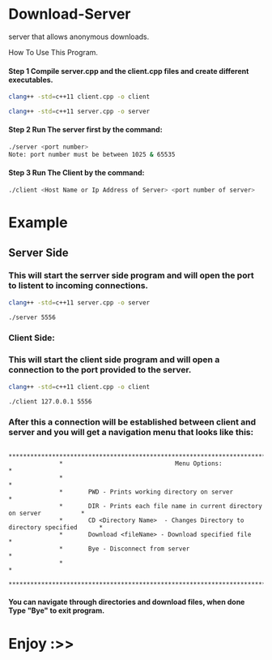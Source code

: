 # Download-Server
server that allows anonymous downloads.


How To Use This Program.

#### Step 1 Compile server.cpp and the client.cpp files and create different executables.
```bash
clang++ -std=c++11 client.cpp -o client

clang++ -std=c++11 server.cpp -o server

```
#### Step 2 Run The server first by the command:  

```bash
./server <port number>
Note: port number must be between 1025 & 65535
```

#### Step 3 Run The Client by the command: 

```bash
./client <Host Name or Ip Address of Server> <port number of server>
```

# Example 

## Server Side
### This will start the serrver side program and will open the port to listent to incoming connections.
```bash
clang++ -std=c++11 server.cpp -o server

./server 5556
```


### Client Side:
### This will start the client side program and will open a connection to the port provided to the server.
```bash
clang++ -std=c++11 client.cpp -o client

./client 127.0.0.1 5556 
````

### After this a connection will be established between client and server and you will get a navigation menu that looks like this:
       
                  ******************************************************************************
                  *                               Menu Options:                                *
                  *                                                                            *
                  *       PWD - Prints working directory on server                             *
                  *       DIR - Prints each file name in current directory on server           *
                  *       CD <Directory Name>  - Changes Directory to directory specified      *
                  *       Download <fileName> - Download specified file                        *
                  *       Bye - Disconnect from server                                         *
                  *                                                                            *
                  ******************************************************************************

#### You can navigate through directories and download files, when done Type "Bye" to exit program.

# Enjoy :>>
